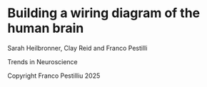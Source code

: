 # Building a wiring diagram of the human brain 

Sarah Heilbronner, Clay Reid and Franco Pestilli

Trends in Neuroscience

Copyright Franco Pestilliu 2025

